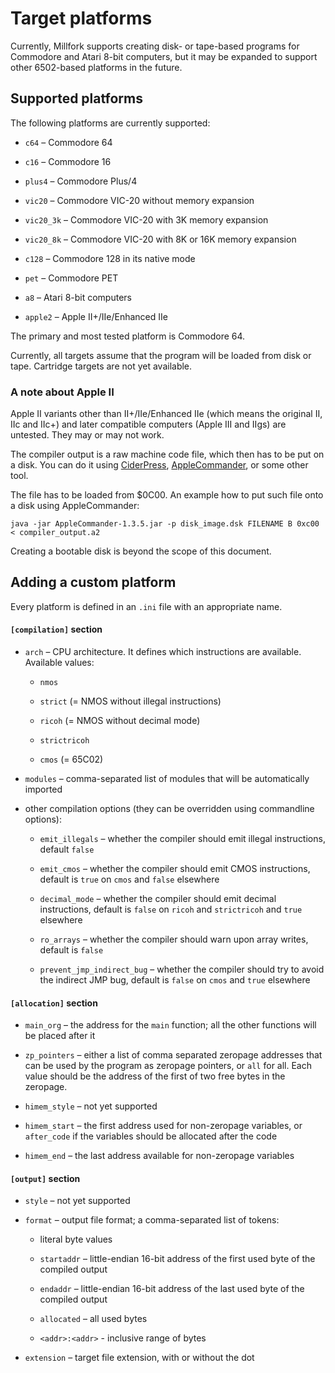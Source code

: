 # Target platforms

Currently, Millfork supports creating disk- or tape-based programs for Commodore and Atari 8-bit computers, 
but it may be expanded to support other 6502-based platforms in the future.

## Supported platforms

The following platforms are currently supported:

* `c64` – Commodore 64

* `c16` – Commodore 16

* `plus4` – Commodore Plus/4

* `vic20` – Commodore VIC-20 without memory expansion

* `vic20_3k` – Commodore VIC-20 with 3K memory expansion

* `vic20_8k` – Commodore VIC-20 with 8K or 16K memory expansion

* `c128` – Commodore 128 in its native mode

* `pet` – Commodore PET

* `a8` – Atari 8-bit computers

* `apple2` – Apple II+/IIe/Enhanced IIe

The primary and most tested platform is Commodore 64.

Currently, all targets assume that the program will be loaded from disk or tape.
Cartridge targets are not yet available.

### A note about Apple II

Apple II variants other than II+/IIe/Enhanced IIe (which means the original II, IIc and IIc+) 
and later compatible computers (Apple III and IIgs) are untested.
They may or may not work.

The compiler output is a raw machine code file, which then has to be put on a disk. 
You can do it using [CiderPress](http://a2ciderpress.com/), 
[AppleCommander](https://applecommander.github.io/), 
or some other tool.

The file has to be loaded from $0C00. An example how to put such file onto a disk using AppleCommander:

    java -jar AppleCommander-1.3.5.jar -p disk_image.dsk FILENAME B 0xc00 < compiler_output.a2
    
Creating a bootable disk is beyond the scope of this document.

## Adding a custom platform

Every platform is defined in an `.ini` file with an appropriate name.

#### `[compilation]` section

* `arch` – CPU architecture. It defines which instructions are available. Available values: 

    * `nmos`
    
    * `strict` (= NMOS without illegal instructions) 
    
    * `ricoh` (= NMOS without decimal mode) 
    
    * `strictricoh`
    
    * `cmos` (= 65C02)

* `modules` – comma-separated list of modules that will be automatically imported

* other compilation options (they can be overridden using commandline options):

    * `emit_illegals` – whether the compiler should emit illegal instructions, default `false`
    
    * `emit_cmos` – whether the compiler should emit CMOS instructions, default is `true` on `cmos` and `false` elsewhere
    
    * `decimal_mode` – whether the compiler should emit decimal instructions, default is `false` on `ricoh` and `strictricoh` and `true` elsewhere
    
    * `ro_arrays` – whether the compiler should warn upon array writes, default is `false`
    
    * `prevent_jmp_indirect_bug` – whether the compiler should try to avoid the indirect JMP bug, default is `false` on `cmos` and `true` elsewhere

#### `[allocation]` section

* `main_org` – the address for the `main` function; all the other functions will be placed after it

* `zp_pointers` – either a list of comma separated zeropage addresses that can be used by the program as zeropage pointers, or `all` for all. Each value should be the address of the first of two free bytes in the zeropage.

* `himem_style` – not yet supported

* `himem_start` – the first address used for non-zeropage variables, or `after_code` if the variables should be allocated after the code

* `himem_end` – the last address available for non-zeropage variables

#### `[output]` section
 
* `style` – not yet supported

* `format` – output file format; a comma-separated list of tokens:

    * literal byte values
    
    * `startaddr` – little-endian 16-bit address of the first used byte of the compiled output
    
    * `endaddr` – little-endian 16-bit address of the last used byte of the compiled output
    
    * `allocated` – all used bytes
    
    * `<addr>:<addr>` - inclusive range of bytes
    
* `extension` – target file extension, with or without the dot